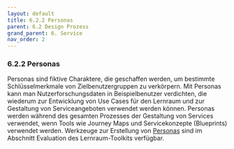 ```yaml
---
layout: default
title: 6.2.2 Personas
parent: 6.2 Design Prozess
grand_parent: 6. Service
nav_order: 2
---
```


### 6.2.2 Personas

Personas sind fiktive Charaktere, die geschaffen werden, um bestimmte
Schlüsselmerkmale von Zielbenutzergruppen zu verkörpern. Mit Personas
kann man Nutzerforschungsdaten in Beispielbenutzer verdichten, die
wiederum zur Entwicklung von Use Cases für den Lernraum und zur
Gestaltung von Serviceangeboten verwendet werden können. Personas werden
während des gesamten Prozesses der Gestaltung von Services verwendet,
wenn Tools wie Journey Maps und Servicekonzepte (Blueprints) verwendet
werden. Werkzeuge zur Erstellung von [Personas](../07_Evaluation/07_Daten.md) sind im
Abschnitt Evaluation des Lernraum-Toolkits verfügbar.
